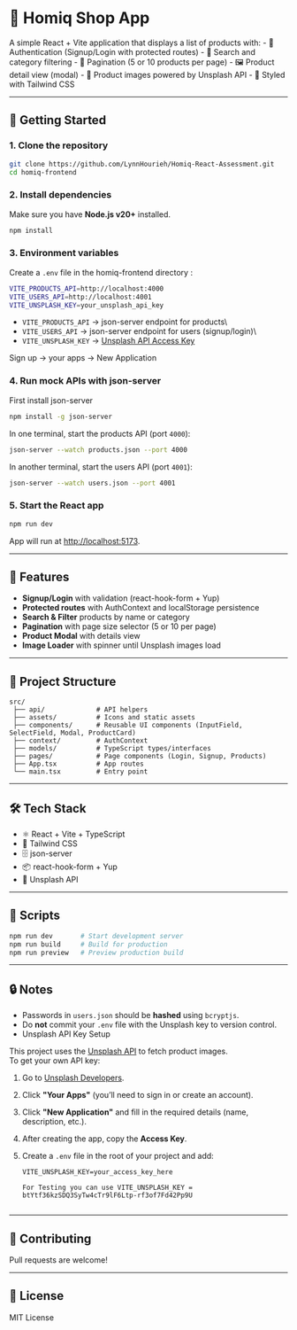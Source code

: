 # 🛒 Homiq Shop App

A simple React + Vite application that displays a list of products
with: - 🔐 Authentication (Signup/Login with protected routes) - 🔎
Search and category filtering - 📑 Pagination (5 or 10 products per
page) - 🖼️ Product detail view (modal) - 🌆 Product images powered by
Unsplash API - 🎨 Styled with Tailwind CSS

------------------------------------------------------------------------

## 🚀 Getting Started

### 1. Clone the repository

``` bash
git clone https://github.com/LynnHourieh/Homiq-React-Assessment.git
cd homiq-frontend
```

### 2. Install dependencies

Make sure you have **Node.js v20+** installed.

``` bash
npm install
```

### 3. Environment variables

Create a `.env` file in the homiq-frontend directory :

``` bash
VITE_PRODUCTS_API=http://localhost:4000
VITE_USERS_API=http://localhost:4001
VITE_UNSPLASH_KEY=your_unsplash_api_key
```

-   `VITE_PRODUCTS_API` → json-server endpoint for products\
-   `VITE_USERS_API` → json-server endpoint for users (signup/login)\
-   `VITE_UNSPLASH_KEY` → [Unsplash API Access
    Key](https://unsplash.com/developers)

Sign up -> your apps -> New Application
### 4. Run mock APIs with json-server
First install json-server 
```bash
npm install -g json-server

```

In one terminal, start the products API (port `4000`):

``` bash
json-server --watch products.json --port 4000
```

In another terminal, start the users API (port `4001`):

``` bash
json-server --watch users.json --port 4001
```

### 5. Start the React app

``` bash
npm run dev
```

App will run at <http://localhost:5173>.

------------------------------------------------------------------------

## 🧩 Features

-   **Signup/Login** with validation (react-hook-form + Yup)
-   **Protected routes** with AuthContext and localStorage persistence
-   **Search & Filter** products by name or category
-   **Pagination** with page size selector (5 or 10 per page)
-   **Product Modal** with details view
-   **Image Loader** with spinner until Unsplash images load

------------------------------------------------------------------------

## 📂 Project Structure

    src/
     ├── api/             # API helpers
     ├── assets/          # Icons and static assets
     ├── components/      # Reusable UI components (InputField, SelectField, Modal, ProductCard)
     ├── context/         # AuthContext
     ├── models/          # TypeScript types/interfaces
     ├── pages/           # Page components (Login, Signup, Products)
     ├── App.tsx          # App routes
     └── main.tsx         # Entry point

------------------------------------------------------------------------

## 🛠️ Tech Stack

-   ⚛️ React + Vite + TypeScript
-   🎨 Tailwind CSS
-   🗄️ json-server
-   📦 react-hook-form + Yup
-   🌆 Unsplash API

------------------------------------------------------------------------

## 📜 Scripts

``` bash
npm run dev       # Start development server
npm run build     # Build for production
npm run preview   # Preview production build
```

------------------------------------------------------------------------

## 🔒 Notes

-   Passwords in `users.json` should be **hashed** using `bcryptjs`.
-   Do **not** commit your `.env` file with the Unsplash key to version
    control.
-   Unsplash API Key Setup



This project uses the [Unsplash API](https://unsplash.com/developers) to fetch product images.  
To get your own API key:

1. Go to [Unsplash Developers](https://unsplash.com/developers).
2. Click **"Your Apps"** (you’ll need to sign in or create an account).
3. Click **"New Application"** and fill in the required details (name, description, etc.).
4. After creating the app, copy the **Access Key**.
5. Create a `.env` file in the root of your project and add:

   ```env
   VITE_UNSPLASH_KEY=your_access_key_here

   For Testing you can use VITE_UNSPLASH_KEY = btYtf36kzSDQ3SyTw4cTr9lF6Ltp-rf3of7Fd42Pp9U


------------------------------------------------------------------------

## 🤝 Contributing

Pull requests are welcome!

------------------------------------------------------------------------

## 📄 License

MIT License

